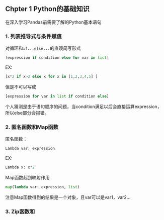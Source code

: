 ## Chpter 1 Python的基础知识
在深入学习Pandas前需要了解的Python基本语句

### 1. 列表推导式与条件赋值
对循环和```if...else...```的直观简写形式
```Python
[expression if condition else for var in list]
```
EX:
``` Python 
[x*2 if x>2 else x for x in [1,2,3,4,5] ]
```
但是不可以写成
```Python
[expression for var in list if condition else]
```
个人猜测是由于语句顺序的问题，当condition满足以后会直接运算expression，所以else部分会报错。


### 2. 匿名函数和Map函数
匿名函数：
``` Python
Lambda var: expression
```
EX:
``` Python
Lambda x: x*2
```
Map函数起到映射作用
``` Python
map(lambda var: expression, list)
```
注意Map函数得到的结果是一个对象，且var可以是var1，var2...

### 3. Zip函数和
